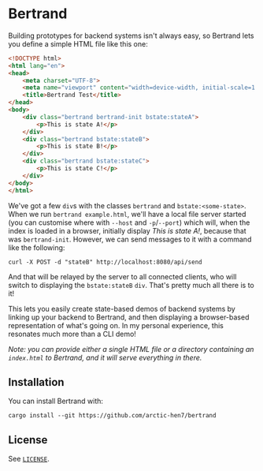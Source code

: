 # Bertrand

Building prototypes for backend systems isn't always easy, so Bertrand lets you define a simple HTML file like this one:

```html
<!DOCTYPE html>
<html lang="en">
<head>
    <meta charset="UTF-8">
    <meta name="viewport" content="width=device-width, initial-scale=1.0">
    <title>Bertrand Test</title>
</head>
<body>
    <div class="bertrand bertrand-init bstate:stateA">
        <p>This is state A!</p>
    </div>
    <div class="bertrand bstate:stateB">
        <p>This is state B!</p>
    </div>
    <div class="bertrand bstate:stateC">
        <p>This is state C!</p>
    </div>
</body>
</html>
```

We've got a few `div`s with the classes `bertrand` and `bstate:<some-state>`. When we run `bertrand example.html`, we'll have a local file server started (you can customise where with `--host` and `-p`/`--port`) which will, when the index is loaded in a browser, initially display *This is state A!*, because that was `bertrand-init`. However, we can send messages to it with a command like the following:

```
curl -X POST -d "stateB" http://localhost:8080/api/send
```

And that will be relayed by the server to all connected clients, who will switch to displaying the `bstate:stateB` `div`. That's pretty much all there is to it!

This lets you easily create state-based demos of backend systems by linking up your backend to Bertrand, and then displaying a browser-based representation of what's going on. In my personal experience, this resonates much more than a CLI demo!

*Note: you can provide either a single HTML file or a directory containing an `index.html` to Bertrand, and it will serve everything in there.*

## Installation

You can install Bertrand with:

```
cargo install --git https://github.com/arctic-hen7/bertrand
```

## License

See [`LICENSE`](LICENSE).
